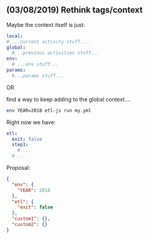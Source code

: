 ## (03/08/2019) Rethink tags/context

Maybe the context itself is just:

```yaml
local:
#....current activity stuff....
global:
  #...previous activities stuff...
env:
  # ...env stuff...
params:
  #...params stuff...
```

OR

find a way to keep adding to the global context....

```bash
env YEAR=2018 etl-js run my.yml
```

Right now we have:

```yaml
etl:
  exit: false
  step1:
    # ...
  # ...
```

Proposal:

```json
{
  "env": {
    "YEAR": 2018
  },
  "etl": {
    "exit": false
  },
  "custom1": {},
  "custom2": {}
}
```
